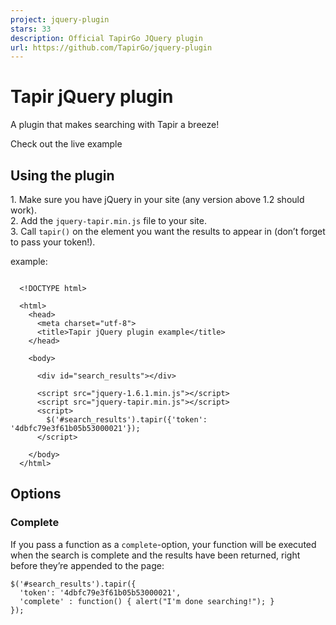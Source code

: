 ```yaml
---
project: jquery-plugin
stars: 33
description: Official TapirGo JQuery plugin
url: https://github.com/TapirGo/jquery-plugin
---
```


Tapir jQuery plugin
===================

A plugin that makes searching with Tapir a breeze!

Check out the live example

Using the plugin
----------------

1\. Make sure you have jQuery in your site (any version above 1.2 should work).  
2\. Add the `jquery-tapir.min.js` file to your site.  
3\. Call `tapir()` on the element you want the results to appear in (don’t forget to pass your token!).

example:

```

  <!DOCTYPE html>

  <html>
    <head>
      <meta charset="utf-8">
      <title>Tapir jQuery plugin example</title>
    </head>

    <body>

      <div id="search_results"></div>

      <script src="jquery-1.6.1.min.js"></script>
      <script src="jquery-tapir.min.js"></script>
      <script>
        $('#search_results').tapir({'token': '4dbfc79e3f61b05b53000021'});
      </script>

    </body>
  </html>
```

Options
-------

### Complete

If you pass a function as a `complete`\-option, your function will be executed when the search is complete and the results have been returned, right before they’re appended to the page:

```
$('#search_results').tapir({
  'token': '4dbfc79e3f61b05b53000021',
  'complete' : function() { alert("I'm done searching!"); }
});
```
